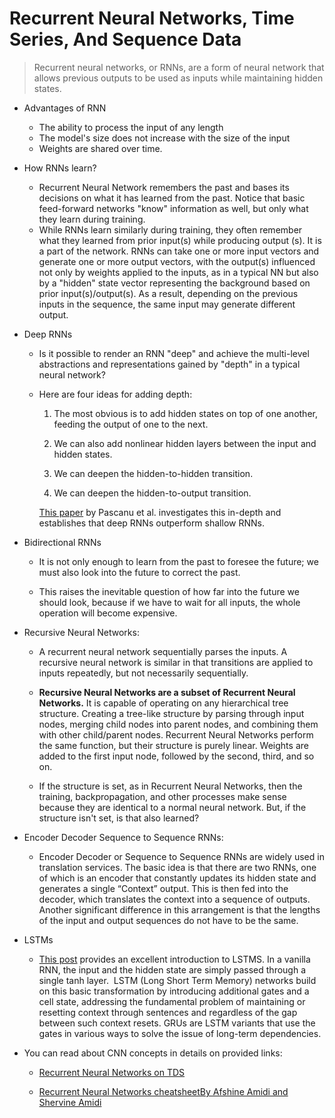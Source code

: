 # Recurrent Neural Networks, Time Series, And Sequence Data

> Recurrent neural networks, or RNNs, are a form of neural network that allows previous outputs to be used as inputs while maintaining hidden states.

- Advantages of RNN

  - The ability to process the input of any length
  - The model's size does not increase with the size of the input
  - Weights are shared over time.

- How RNNs learn?

  - Recurrent Neural Network remembers the past and bases its decisions on what it has learned from the past. Notice that basic feed-forward networks "know" information as well, but only what they learn during training.
  - While RNNs learn similarly during training, they often remember what they learned from prior input(s) while producing output (s). It is a part of the network. RNNs can take one or more input vectors and generate one or more output vectors, with the output(s) influenced not only by weights applied to the inputs, as in a typical NN but also by a "hidden" state vector representing the background based on prior input(s)/output(s). As a result, depending on the previous inputs in the sequence, the same input may generate different output.

- Deep RNNs

  - Is it possible to render an RNN "deep" and achieve the multi-level abstractions and representations gained by "depth" in a typical neural network?

  - Here are four ideas for adding depth:

    1. The most obvious is to add hidden states on top of one another, feeding the output of one to the next.

    2. We can also add nonlinear hidden layers between the input and hidden states.

    3. We can deepen the hidden-to-hidden transition.

    4. We can deepen the hidden-to-output transition.

    [This paper](https://arxiv.org/pdf/1312.6026.pdf) by Pascanu et al. investigates this in-depth and establishes that deep RNNs outperform shallow RNNs.

- Bidirectional RNNs

  - It is not only enough to learn from the past to foresee the future; we must also look into the future to correct the past.

  - This raises the inevitable question of how far into the future we should look, because if we have to wait for all inputs, the whole operation will become expensive.

- Recursive Neural Networks:

  - A recurrent neural network sequentially parses the inputs. A recursive neural network is similar in that transitions are applied to inputs repeatedly, but not necessarily sequentially.

  - **Recursive Neural Networks are a subset of Recurrent Neural Networks.** It is capable of operating on any hierarchical tree structure. Creating a tree-like structure by parsing through input nodes, merging child nodes into parent nodes, and combining them with other child/parent nodes. Recurrent Neural Networks perform the same function, but their structure is purely linear. Weights are added to the first input node, followed by the second, third, and so on.

  - If the structure is set, as in Recurrent Neural Networks, then the training, backpropagation, and other processes make sense because they are identical to a normal neural network. But, if the structure isn't set, is that also learned?

- Encoder Decoder Sequence to Sequence RNNs:

  - Encoder Decoder or Sequence to Sequence RNNs are widely used in translation services. The basic idea is that there are two RNNs, one of which is an encoder that constantly updates its hidden state and generates a single “Context” output. This is then fed into the decoder, which translates the context into a sequence of outputs. Another significant difference in this arrangement is that the lengths of the input and output sequences do not have to be the same.

- LSTMs

  - [This post](https://colah.github.io/posts/2015-08-Understanding-LSTMs/) provides an excellent introduction to LSTMS. In a vanilla RNN, the input and the hidden state are simply passed through a single tanh layer.  LSTM (Long Short Term Memory) networks build on this basic transformation by introducing additional gates and a cell state, addressing the fundamental problem of maintaining or resetting context through sentences and regardless of the gap between such context resets. GRUs are LSTM variants that use the gates in various ways to solve the issue of long-term dependencies.

- You can read about CNN concepts in details on provided links:

  - [Recurrent Neural Networks on TDS](https://towardsdatascience.com/recurrent-neural-networks-d4642c9bc7ce)

  - [Recurrent Neural Networks cheatsheetBy Afshine Amidi and Shervine Amidi](https://stanford.edu/~shervine/teaching/cs-230/cheatsheet-recurrent-neural-networks)
